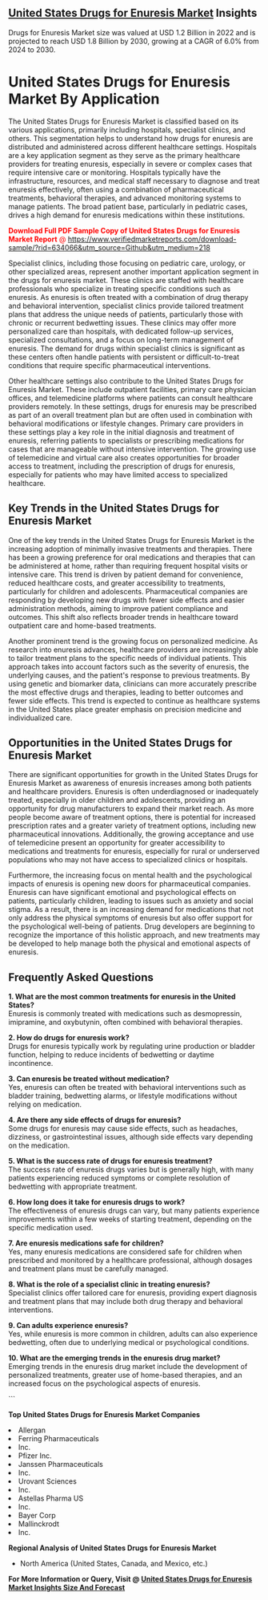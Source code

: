 <h2><a href="https://www.verifiedmarketreports.com/download-sample/?rid=634066&amp;utm_source=Github&amp;utm_medium=218" target="_blank">United States Drugs for Enuresis Market</a> Insights</h2><p>Drugs for Enuresis Market size was valued at USD 1.2 Billion in 2022 and is projected to reach USD 1.8 Billion by 2030, growing at a CAGR of 6.0% from 2024 to 2030.</p><p> <h1>United States Drugs for Enuresis Market By Application</h1> <p>The United States Drugs for Enuresis Market is classified based on its various applications, primarily including hospitals, specialist clinics, and others. This segmentation helps to understand how drugs for enuresis are distributed and administered across different healthcare settings. Hospitals are a key application segment as they serve as the primary healthcare providers for treating enuresis, especially in severe or complex cases that require intensive care or monitoring. Hospitals typically have the infrastructure, resources, and medical staff necessary to diagnose and treat enuresis effectively, often using a combination of pharmaceutical treatments, behavioral therapies, and advanced monitoring systems to manage patients. The broad patient base, particularly in pediatric cases, drives a high demand for enuresis medications within these institutions. <p><span class=""><span style="color: #ff0000;"><strong>Download Full PDF Sample Copy of United States Drugs for Enuresis Market Report</strong> @ </span><a href="https://www.verifiedmarketreports.com/download-sample/?rid=634066&amp;utm_source=Github&amp;utm_medium=218" target="_blank">https://www.verifiedmarketreports.com/download-sample/?rid=634066&amp;utm_source=Github&amp;utm_medium=218</a></span></p></p> <p>Specialist clinics, including those focusing on pediatric care, urology, or other specialized areas, represent another important application segment in the drugs for enuresis market. These clinics are staffed with healthcare professionals who specialize in treating specific conditions such as enuresis. As enuresis is often treated with a combination of drug therapy and behavioral intervention, specialist clinics provide tailored treatment plans that address the unique needs of patients, particularly those with chronic or recurrent bedwetting issues. These clinics may offer more personalized care than hospitals, with dedicated follow-up services, specialized consultations, and a focus on long-term management of enuresis. The demand for drugs within specialist clinics is significant as these centers often handle patients with persistent or difficult-to-treat conditions that require specific pharmaceutical interventions. <p>Other healthcare settings also contribute to the United States Drugs for Enuresis Market. These include outpatient facilities, primary care physician offices, and telemedicine platforms where patients can consult healthcare providers remotely. In these settings, drugs for enuresis may be prescribed as part of an overall treatment plan but are often used in combination with behavioral modifications or lifestyle changes. Primary care providers in these settings play a key role in the initial diagnosis and treatment of enuresis, referring patients to specialists or prescribing medications for cases that are manageable without intensive intervention. The growing use of telemedicine and virtual care also creates opportunities for broader access to treatment, including the prescription of drugs for enuresis, especially for patients who may have limited access to specialized healthcare. <h2>Key Trends in the United States Drugs for Enuresis Market</h2> <p>One of the key trends in the United States Drugs for Enuresis Market is the increasing adoption of minimally invasive treatments and therapies. There has been a growing preference for oral medications and therapies that can be administered at home, rather than requiring frequent hospital visits or intensive care. This trend is driven by patient demand for convenience, reduced healthcare costs, and greater accessibility to treatments, particularly for children and adolescents. Pharmaceutical companies are responding by developing new drugs with fewer side effects and easier administration methods, aiming to improve patient compliance and outcomes. This shift also reflects broader trends in healthcare toward outpatient care and home-based treatments. <p>Another prominent trend is the growing focus on personalized medicine. As research into enuresis advances, healthcare providers are increasingly able to tailor treatment plans to the specific needs of individual patients. This approach takes into account factors such as the severity of enuresis, the underlying causes, and the patient's response to previous treatments. By using genetic and biomarker data, clinicians can more accurately prescribe the most effective drugs and therapies, leading to better outcomes and fewer side effects. This trend is expected to continue as healthcare systems in the United States place greater emphasis on precision medicine and individualized care. <h2>Opportunities in the United States Drugs for Enuresis Market</h2> <p>There are significant opportunities for growth in the United States Drugs for Enuresis Market as awareness of enuresis increases among both patients and healthcare providers. Enuresis is often underdiagnosed or inadequately treated, especially in older children and adolescents, providing an opportunity for drug manufacturers to expand their market reach. As more people become aware of treatment options, there is potential for increased prescription rates and a greater variety of treatment options, including new pharmaceutical innovations. Additionally, the growing acceptance and use of telemedicine present an opportunity for greater accessibility to medications and treatments for enuresis, especially for rural or underserved populations who may not have access to specialized clinics or hospitals. <p>Furthermore, the increasing focus on mental health and the psychological impacts of enuresis is opening new doors for pharmaceutical companies. Enuresis can have significant emotional and psychological effects on patients, particularly children, leading to issues such as anxiety and social stigma. As a result, there is an increasing demand for medications that not only address the physical symptoms of enuresis but also offer support for the psychological well-being of patients. Drug developers are beginning to recognize the importance of this holistic approach, and new treatments may be developed to help manage both the physical and emotional aspects of enuresis. <h2>Frequently Asked Questions</h2> <p><strong>1. What are the most common treatments for enuresis in the United States?</strong><br>Enuresis is commonly treated with medications such as desmopressin, imipramine, and oxybutynin, often combined with behavioral therapies.</p> <p><strong>2. How do drugs for enuresis work?</strong><br>Drugs for enuresis typically work by regulating urine production or bladder function, helping to reduce incidents of bedwetting or daytime incontinence.</p> <p><strong>3. Can enuresis be treated without medication?</strong><br>Yes, enuresis can often be treated with behavioral interventions such as bladder training, bedwetting alarms, or lifestyle modifications without relying on medication.</p> <p><strong>4. Are there any side effects of drugs for enuresis?</strong><br>Some drugs for enuresis may cause side effects, such as headaches, dizziness, or gastrointestinal issues, although side effects vary depending on the medication.</p> <p><strong>5. What is the success rate of drugs for enuresis treatment?</strong><br>The success rate of enuresis drugs varies but is generally high, with many patients experiencing reduced symptoms or complete resolution of bedwetting with appropriate treatment.</p> <p><strong>6. How long does it take for enuresis drugs to work?</strong><br>The effectiveness of enuresis drugs can vary, but many patients experience improvements within a few weeks of starting treatment, depending on the specific medication used.</p> <p><strong>7. Are enuresis medications safe for children?</strong><br>Yes, many enuresis medications are considered safe for children when prescribed and monitored by a healthcare professional, although dosages and treatment plans must be carefully managed.</p> <p><strong>8. What is the role of a specialist clinic in treating enuresis?</strong><br>Specialist clinics offer tailored care for enuresis, providing expert diagnosis and treatment plans that may include both drug therapy and behavioral interventions.</p> <p><strong>9. Can adults experience enuresis?</strong><br>Yes, while enuresis is more common in children, adults can also experience bedwetting, often due to underlying medical or psychological conditions.</p> <p><strong>10. What are the emerging trends in the enuresis drug market?</strong><br>Emerging trends in the enuresis drug market include the development of personalized treatments, greater use of home-based therapies, and an increased focus on the psychological aspects of enuresis.</p> ```</p><p><strong>Top United States Drugs for Enuresis Market Companies</strong></p><div data-test-id=""><p><li>Allergan</li><li> Ferring Pharmaceuticals</li><li> Inc.</li><li> Pfizer Inc.</li><li> Janssen Pharmaceuticals</li><li> Inc.</li><li> Urovant Sciences</li><li> Inc.</li><li> Astellas Pharma US</li><li> Inc.</li><li> Bayer Corp</li><li> Mallinckrodt</li><li> Inc.</li></p><div><strong>Regional Analysis of&nbsp;United States Drugs for Enuresis Market</strong></div><ul><li dir="ltr"><p dir="ltr">North America&nbsp;(United States, Canada, and Mexico, etc.)</p></li></ul><p><strong>For More Information or Query, Visit @&nbsp;</strong><strong><a href="https://www.verifiedmarketreports.com/product/drugs-for-enuresis-market/?utm_source=Github&amp;utm_medium=218" target="_blank">United States Drugs for Enuresis Market Insights Size And Forecast</a></strong></p></div>
